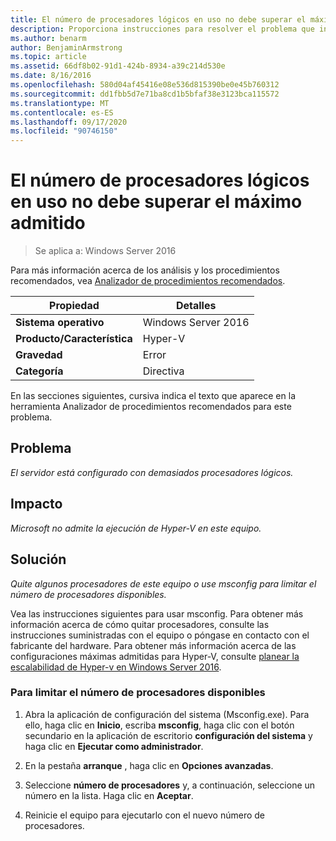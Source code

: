 ```yaml
---
title: El número de procesadores lógicos en uso no debe superar el máximo admitido
description: Proporciona instrucciones para resolver el problema que informa esta regla de Analizador de procedimientos recomendados.
ms.author: benarm
author: BenjaminArmstrong
ms.topic: article
ms.assetid: 66df8b02-91d1-424b-8934-a39c214d530e
ms.date: 8/16/2016
ms.openlocfilehash: 580d04af45416e08e536d815390be0e45b760312
ms.sourcegitcommit: dd1fbb5d7e71ba8cd1b5bfaf38e3123bca115572
ms.translationtype: MT
ms.contentlocale: es-ES
ms.lasthandoff: 09/17/2020
ms.locfileid: "90746150"
---
```

# <a name="the-number-of-logical-processors-in-use-must-not-exceed-the-supported-maximum"></a>El número de procesadores lógicos en uso no debe superar el máximo admitido

>Se aplica a: Windows Server 2016

Para más información acerca de los análisis y los procedimientos recomendados, vea [Analizador de procedimientos recomendados](https://go.microsoft.com/fwlink/?LinkId=122786).

|Propiedad|Detalles|
|-|-|
|**Sistema operativo**|Windows Server 2016|
|**Producto/Característica**|Hyper-V|
|**Gravedad**|Error|
|**Categoría**|Directiva|

En las secciones siguientes, cursiva indica el texto que aparece en la herramienta Analizador de procedimientos recomendados para este problema.

## <a name="issue"></a>Problema

*El servidor está configurado con demasiados procesadores lógicos.*

## <a name="impact"></a>Impacto

*Microsoft no admite la ejecución de Hyper-V en este equipo.*

## <a name="resolution"></a>Solución

*Quite algunos procesadores de este equipo o use msconfig para limitar el número de procesadores disponibles.*

Vea las instrucciones siguientes para usar msconfig. Para obtener más información acerca de cómo quitar procesadores, consulte las instrucciones suministradas con el equipo o póngase en contacto con el fabricante del hardware. Para obtener más información acerca de las configuraciones máximas admitidas para Hyper-V, consulte [planear la escalabilidad de Hyper-v en Windows Server 2016](../plan/plan-hyper-v-scalability-in-windows-server.md).

### <a name="to-limit-the-number-of-available-processors"></a>Para limitar el número de procesadores disponibles

1.  Abra la aplicación de configuración del sistema (Msconfig.exe). Para ello, haga clic en **Inicio**, escriba **msconfig**, haga clic con el botón secundario en la aplicación de escritorio **configuración del sistema** y haga clic en **Ejecutar como administrador**.

2.  En la pestaña **arranque** , haga clic en **Opciones avanzadas**.

3.  Seleccione **número de procesadores** y, a continuación, seleccione un número en la lista. Haga clic en **Aceptar**.

4.  Reinicie el equipo para ejecutarlo con el nuevo número de procesadores.